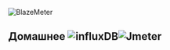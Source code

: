 ![BlazeMeter](https://user-images.githubusercontent.com/100763326/215259812-ddfc6f7b-c6bc-45c9-9e46-3c7c123cf5bb.png)
## Домашнее ![influxDB](https://user-images.githubusercontent.com/100763326/215259825-15402957-28d0-4c03-a91a-fea56b1344e9.png)![Jmeter](https://user-images.githubusercontent.com/100763326/215259829-15483ea3-1e11-40de-8730-6b876b15597a.png)
